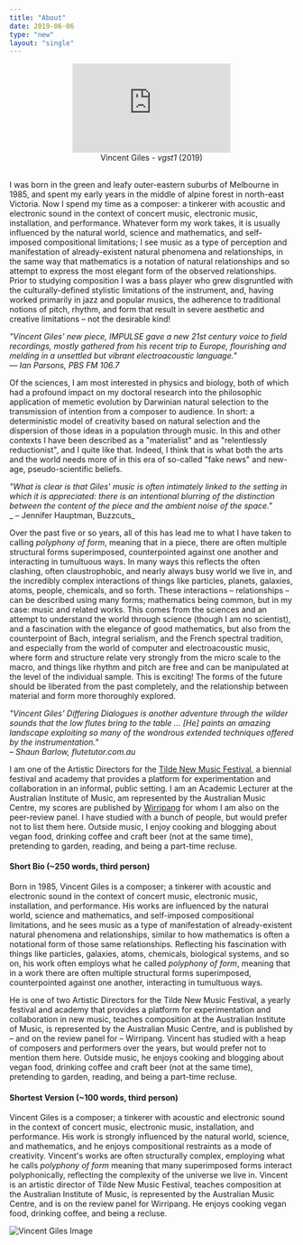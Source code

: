 ```yaml
---
title: "About"
date: 2019-06-06
type: "new"
layout: "single"
---
```

<div style="text-align: center;">
<iframe width="280" height="157.5" src="https://www.youtube.com/embed/j6LbX4E-EHo" frameborder="0" allow="accelerometer; autoplay; encrypted-media; gyroscope; picture-in-picture" allowfullscreen></iframe><br />
Vincent Giles - <i>vgst1</i> (2019)</div><br />

I was born in the green and leafy outer-eastern suburbs of Melbourne in 1985, and spent my early years in the middle of alpine forest in north-east Victoria. Now I spend my time as a composer: a tinkerer with acoustic and electronic sound in the context of concert music, electronic music, installation, and performance. Whatever form my work takes, it is usually influenced by the natural world, science and mathematics, and self-imposed compositional limitations; I see music as a type of perception and manifestation of already-existent natural phenomena and relationships, in the same way that mathematics is a notation of natural relationships and so attempt to express the most elegant form of the observed relationships. Prior to studying composition I was a bass player who grew disgruntled with the culturally-defined stylistic limitations of the instrument, and, having worked primarily in jazz and popular musics, the adherence to traditional notions of pitch, rhythm, and form that result in severe aesthetic and creative limitations – not the desirable kind!

_"Vincent Giles' new piece, IMPULSE gave a new 21st century voice to field recordings, mostly gathered from his recent trip to Europe, flourishing and melding in a unsettled but vibrant electroacoustic language."_  
_— Ian Parsons, PBS FM 106.7_

Of the sciences, I am most interested in physics and biology, both of which had a profound impact on my doctoral research into the philosophic application of memetic evolution by Darwinian natural selection to the transmission of intention from a composer to audience. In short: a deterministic model of creativity based on natural selection and the dispersion of those ideas in a population through music. In this and other contexts I have been described as a "materialist" and as "relentlessly reductionist", and I quite like that. Indeed, I think that is what both the arts and the world needs more of in this era of so-called "fake news" and new-age, pseudo-scientific beliefs.

_"What is clear is that Giles' music is often intimately linked to the setting in which it is appreciated: there is an intentional blurring of the distinction between the content of the piece and the ambient noise of the space."_  
_ – Jennifer Hauptman, Buzzcuts_

Over the past five or so years, all of this has lead me to what I have taken to calling _polyphony of form_, meaning that in a piece, there are often multiple structural forms superimposed, counterpointed against one another and interacting in tumultuous ways. In many ways this reflects the often clashing, often claustrophobic, and nearly always busy world we live in, and the incredibly complex interactions of things like particles, planets, galaxies, atoms, people, chemicals, and so forth. These interactions – relationships – can be described using many forms; mathematics being common, but in my case: music and related works. This comes from the sciences and an attempt to understand the world through science (though I am no scientist), and a fascination with the elegance of good mathematics, but also from the counterpoint of Bach, integral serialism, and the French spectral tradition, and especially from the world of computer and electroacoustic music, where form and structure relate very strongly from the micro scale to the macro, and things like rhythm and pitch are free and can be manipulated at the level of the individual sample. This is exciting! The forms of the future should be liberated from the past completely, and the relationship between material and form more thoroughly explored.

_"Vincent Giles' Differing Dialogues is another adventure through the wilder sounds that the low flutes bring to the table … [He] paints an amazing landscape exploiting so many of the wondrous extended techniques offered by the instrumentation."_  
_– Shaun Barlow, flutetutor.com.au_

I am one of the Artistic Directors for the [Tilde New Music Festival][2], a biennial festival and academy that provides a platform for experimentation and collaboration in an informal, public setting. I am an Academic Lecturer at the Australian Institute of Music, am represented by the Australian Music Centre, my scores are published by [Wirripang][3] for whom I am also on the peer-review panel. I have studied with a bunch of people, but would prefer not to list them here. Outside music, I enjoy cooking and blogging about vegan food, drinking coffee and craft beer (not at the same time), pretending to garden, reading, and being a part-time recluse.

#### Short Bio (~250 words, third person)

Born in 1985, Vincent Giles is a composer; a tinkerer with acoustic and electronic sound in the context of concert music, electronic music, installation, and performance. His works are influenced by the natural world, science and mathematics, and self-imposed compositional limitations, and he sees music as a type of manifestation of already-existent natural phenomena and relationships, similar to how mathematics is often a notational form of those same relationships. Reflecting his fascination with things like particles, galaxies, atoms, chemicals, biological systems, and so on, his work often employs what he called _polyphony of form_, meaning that in a work there are often multiple structural forms superimposed, counterpointed against one another, interacting in tumultuous ways.

He is one of two Artistic Directors for the Tilde New Music Festival, a yearly festival and academy that provides a platform for experimentation and collaboration in new music, teaches composition at the Australian Institute of Music, is represented by the Australian Music Centre, and is published by – and on the review panel for – Wirripang. Vincent has studied with a heap of composers and performers over the years, but would prefer not to mention them here. Outside music, he enjoys cooking and blogging about vegan food, drinking coffee and craft beer (not at the same time), pretending to garden, reading, and being a part-time recluse.

#### Shortest Version (~100 words, third person)

Vincent Giles is a composer; a tinkerer with acoustic and electronic sound in the context of concert music, electronic music, installation, and performance. His work is strongly influenced by the natural world, science, and mathematics, and he enjoys compositional restraints as a mode of creativity. Vincent's works are often structurally complex, employing what he calls _polyphony of form_ meaning that many superimposed forms interact polyphonically, reflecting the complexity of the universe we live in. Vincent is an artistic director of Tilde New Music Festival, teaches composition at the Australian Institute of Music, is represented by the Australian Music Centre, and is on the review panel for Wirripang. He enjoys cooking vegan food, drinking coffee, and being a recluse.

![Vincent Giles Image](vg_yenice.png)

[1]: https://vincentgiles.bandcamp.com/album/post-hoc-ergo-propter-hoc
[2]: http://www.tilde.net.au
[3]: http://www.wirripang.com.au

  